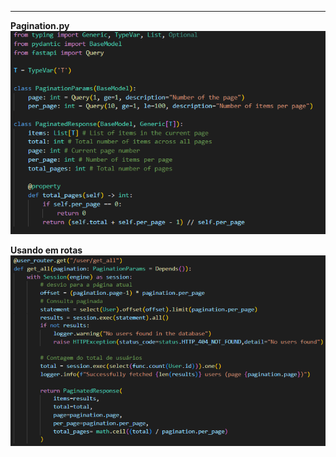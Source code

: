 
---

**Pagination.py**
![Pasted image 20250610153107](../../attachments/Pasted%20image%2020250610153107.png)

**Usando em rotas** 
![Pasted image 20250610153229](../../attachments/Pasted%20image%2020250610153229.png)
